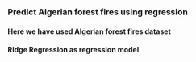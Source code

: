 ### Predict Algerian forest fires using regression 
#### Here we have used Algerian forest fires dataset
#### Ridge Regression as regression model
